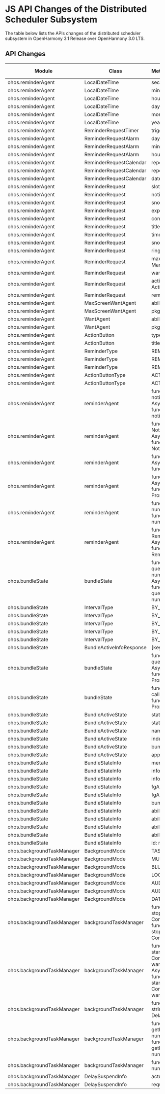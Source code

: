 # JS API Changes of the Distributed Scheduler Subsystem

The table below lists the APIs changes of the distributed scheduler subsystem in OpenHarmony 3.1 Release over OpenHarmony 3.0 LTS.

## API Changes

| Module| Class| Method/Attribute/Enumeration/Constant| Change Type|
|---|---|---|---|
| ohos.reminderAgent | LocalDateTime | second?: number; | Added|
| ohos.reminderAgent | LocalDateTime | minute: number; | Added|
| ohos.reminderAgent | LocalDateTime | hour: number; | Added|
| ohos.reminderAgent | LocalDateTime | day: number; | Added|
| ohos.reminderAgent | LocalDateTime | month: number; | Added|
| ohos.reminderAgent | LocalDateTime | year: number; | Added|
| ohos.reminderAgent | ReminderRequestTimer | triggerTimeInSeconds: number; | Added|
| ohos.reminderAgent | ReminderRequestAlarm | daysOfWeek?: Array<number>; | Added|
| ohos.reminderAgent | ReminderRequestAlarm | minute: number; | Added|
| ohos.reminderAgent | ReminderRequestAlarm | hour: number; | Added|
| ohos.reminderAgent | ReminderRequestCalendar | repeatDays?: Array<number>; | Added|
| ohos.reminderAgent | ReminderRequestCalendar | repeatMonths?: Array<number>; | Added|
| ohos.reminderAgent | ReminderRequestCalendar | dateTime: LocalDateTime; | Added|
| ohos.reminderAgent | ReminderRequest | slotType?: notification.SlotType; | Added|
| ohos.reminderAgent | ReminderRequest | notificationId?: number; | Added|
| ohos.reminderAgent | ReminderRequest | snoozeContent?: string; | Added|
| ohos.reminderAgent | ReminderRequest | expiredContent?: string; | Added|
| ohos.reminderAgent | ReminderRequest | content?: string; | Added|
| ohos.reminderAgent | ReminderRequest | title?: string; | Added|
| ohos.reminderAgent | ReminderRequest | timeInterval?: number; | Added|
| ohos.reminderAgent | ReminderRequest | snoozeTimes?: number; | Added|
| ohos.reminderAgent | ReminderRequest | ringDuration?: number; | Added|
| ohos.reminderAgent | ReminderRequest | maxScreenWantAgent?: MaxScreenWantAgent; | Added|
| ohos.reminderAgent | ReminderRequest | wantAgent?: WantAgent; | Added|
| ohos.reminderAgent | ReminderRequest | actionButton?: [ActionButton?, ActionButton?]; | Added|
| ohos.reminderAgent | ReminderRequest | reminderType: ReminderType; | Added|
| ohos.reminderAgent | MaxScreenWantAgent | abilityName: string; | Added|
| ohos.reminderAgent | MaxScreenWantAgent | pkgName: string; | Added|
| ohos.reminderAgent | WantAgent | abilityName: string; | Added|
| ohos.reminderAgent | WantAgent | pkgName: string; | Added|
| ohos.reminderAgent | ActionButton | type: ActionButtonType; | Added|
| ohos.reminderAgent | ActionButton | title: string; | Added|
| ohos.reminderAgent | ReminderType | REMINDER_TYPE_ALARM = 2 | Added|
| ohos.reminderAgent | ReminderType | REMINDER_TYPE_CALENDAR = 1 | Added|
| ohos.reminderAgent | ReminderType | REMINDER_TYPE_TIMER = 0 | Added|
| ohos.reminderAgent | ActionButtonType | ACTION_BUTTON_TYPE_SNOOZE = 1 | Added|
| ohos.reminderAgent | ActionButtonType | ACTION_BUTTON_TYPE_CLOSE = 0 | Added|
| ohos.reminderAgent | reminderAgent | function removeNotificationSlot(slotType: notification.SlotType, callback: AsyncCallback<void>): void;<br>function removeNotificationSlot(slotType: notification.SlotType): Promise<void>; | Added|
| ohos.reminderAgent | reminderAgent | function addNotificationSlot(slot: NotificationSlot, callback: AsyncCallback<void>): void;<br>function addNotificationSlot(slot: NotificationSlot): Promise<void>; | Added|
| ohos.reminderAgent | reminderAgent | function cancelAllReminders(callback: AsyncCallback<void>): void;<br>function cancelAllReminders(): Promise<void>; | Added|
| ohos.reminderAgent | reminderAgent | function getValidReminders(callback: AsyncCallback<Array<ReminderRequest>>): void;<br>function getValidReminders(): Promise<Array<ReminderRequest>>; | Added|
| ohos.reminderAgent | reminderAgent | function cancelReminder(reminderId: number, callback: AsyncCallback<void>): void;<br>function cancelReminder(reminderId: number): Promise<void>; | Added|
| ohos.reminderAgent | reminderAgent | function publishReminder(reminderReq: ReminderRequest, callback: AsyncCallback<number>): void;<br>function publishReminder(reminderReq: ReminderRequest): Promise<number>; | Added|
| ohos.bundleState | bundleState | function queryCurrentBundleActiveStates(begin: number, end: number, callback: AsyncCallback<Array<BundleActiveState>>): void;<br>function queryCurrentBundleActiveStates(begin: number, end: number): Promise<Array<BundleActiveState>>; | Added|
| ohos.bundleState | IntervalType | BY_ANNUALLY = 4 | Added|
| ohos.bundleState | IntervalType | BY_MONTHLY = 3 | Added|
| ohos.bundleState | IntervalType | BY_WEEKLY = 2 | Added|
| ohos.bundleState | IntervalType | BY_DAILY = 1 | Added|
| ohos.bundleState | IntervalType | BY_OPTIMIZED = 0 | Added|
| ohos.bundleState | BundleActiveInfoResponse | [key: string]: BundleStateInfo; | Added|
| ohos.bundleState | bundleState | function queryAppUsagePriorityGroup(callback: AsyncCallback<number>): void;<br>function queryAppUsagePriorityGroup(): Promise<number>; | Added|
| ohos.bundleState | bundleState | function isIdleState(bundleName: string, callback: AsyncCallback<boolean>): void;<br>function isIdleState(bundleName: string): Promise<boolean>; | Added|
| ohos.bundleState | BundleActiveState | stateType?: number; | Added|
| ohos.bundleState | BundleActiveState | stateOccurredTime?: number; | Added|
| ohos.bundleState | BundleActiveState | nameOfClass?: string; | Added|
| ohos.bundleState | BundleActiveState | indexOfLink?: string; | Added|
| ohos.bundleState | BundleActiveState | bundleName?: string; | Added|
| ohos.bundleState | BundleActiveState | appUsagePriorityGroup?: number; | Added|
| ohos.bundleState | BundleStateInfo | merge(toMerge: BundleStateInfo): void; | Added|
| ohos.bundleState | BundleStateInfo | infosEndTime?: number; | Added|
| ohos.bundleState | BundleStateInfo | infosBeginTime?: number; | Added|
| ohos.bundleState | BundleStateInfo | fgAbilityPrevAccessTime?: number; | Added|
| ohos.bundleState | BundleStateInfo | fgAbilityAccessTotalTime?: number; | Added|
| ohos.bundleState | BundleStateInfo | bundleName?: string; | Added|
| ohos.bundleState | BundleStateInfo | abilitySeenTotalTime?: number; | Added|
| ohos.bundleState | BundleStateInfo | abilityPrevSeenTime?: number; | Added|
| ohos.bundleState | BundleStateInfo | abilityPrevAccessTime?: number; | Added|
| ohos.bundleState | BundleStateInfo | abilityInFgTotalTime?: number; | Added|
| ohos.bundleState | BundleStateInfo | id: number; | Added|
| ohos.backgroundTaskManager | BackgroundMode | TASK_KEEPING = 9 | Added|
| ohos.backgroundTaskManager | BackgroundMode | MULTI_DEVICE_CONNECTION = 6 | Added|
| ohos.backgroundTaskManager | BackgroundMode | BLUETOOTH_INTERACTION = 5 | Added|
| ohos.backgroundTaskManager | BackgroundMode | LOCATION = 4 | Added|
| ohos.backgroundTaskManager | BackgroundMode | AUDIO_RECORDING = 3 | Added|
| ohos.backgroundTaskManager | BackgroundMode | AUDIO_PLAYBACK = 2 | Added|
| ohos.backgroundTaskManager | BackgroundMode | DATA_TRANSFER = 1 | Added|
| ohos.backgroundTaskManager | backgroundTaskManager | function stopBackgroundRunning(context: Context, callback: AsyncCallback<void>): void;<br>function stopBackgroundRunning(context: Context): Promise<void>; | Added|
| ohos.backgroundTaskManager | backgroundTaskManager | function startBackgroundRunning(context: Context, bgMode: BackgroundMode, wantAgent: WantAgent, callback: AsyncCallback<void>): void;<br>function startBackgroundRunning(context: Context, bgMode: BackgroundMode, wantAgent: WantAgent): Promise<void>; | Added|
| ohos.backgroundTaskManager | backgroundTaskManager | function requestSuspendDelay(reason: string, callback: Callback<void>): DelaySuspendInfo; | Added|
| ohos.backgroundTaskManager | backgroundTaskManager | function getRemainingDelayTime(requestId: number, callback: AsyncCallback<number>): void;<br>function getRemainingDelayTime(requestId: number): Promise<number>; | Added|
| ohos.backgroundTaskManager | backgroundTaskManager | function cancelSuspendDelay(requestId: number): void; | Added|
| ohos.backgroundTaskManager | DelaySuspendInfo | actualDelayTime: number; | Added|
| ohos.backgroundTaskManager | DelaySuspendInfo | requestId: number; | Added|
